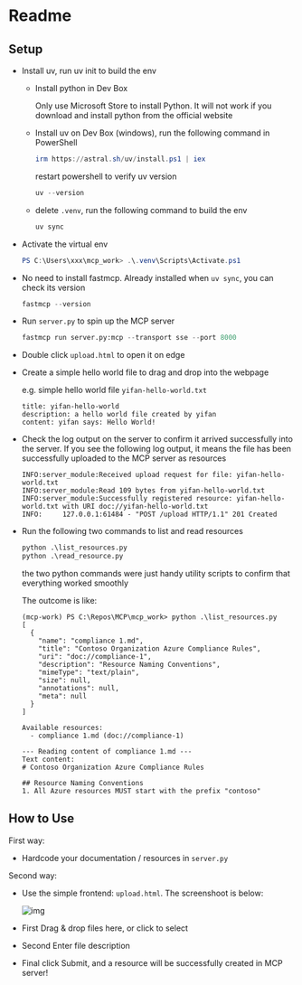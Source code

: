 # Readme

## Setup

- Install uv, run uv init to build the env

  - Install python in Dev Box

    Only use Microsoft Store to install Python. It will not work if you download and install python from the official website
  - Install uv on Dev Box (windows), run the following command in PowerShell

    ```powershell
    irm https://astral.sh/uv/install.ps1 | iex
    ```

    restart powershell to verify uv version

    ```powershell
    uv --version
    ```
  - delete `.venv`, run the following command to build the env

    ```powershell
    uv sync
    ```
- Activate the virtual env

  ```powershell
  PS C:\Users\xxx\mcp_work> .\.venv\Scripts\Activate.ps1
  ```
- No need to install fastmcp. Already installed when `uv sync`, you can check its version

  ```python
  fastmcp --version
  ```
- Run `server.py` to spin up the MCP server

  ```python
  fastmcp run server.py:mcp --transport sse --port 8000
  ```
- Double click `upload.html` to open it on edge
- Create a simple hello world file to drag and drop into the webpage

  e.g. simple hello world file `yifan-hello-world.txt`

  ```
  title: yifan-hello-world
  description: a hello world file created by yifan
  content: yifan says: Hello World!
  ```
- Check the log output on the server to confirm it arrived successfully into the server. If you see the following log output, it means the file has been successfully uploaded to the MCP server as resources

  ```
  INFO:server_module:Received upload request for file: yifan-hello-world.txt
  INFO:server_module:Read 109 bytes from yifan-hello-world.txt
  INFO:server_module:Successfully registered resource: yifan-hello-world.txt with URI doc://yifan-hello-world.txt
  INFO:     127.0.0.1:61484 - "POST /upload HTTP/1.1" 201 Created
  ```
- Run the following two commands to list and read resources

  ```python
  python .\list_resources.py
  python .\read_resource.py
  ```

  the two python commands were just handy utility scripts to confirm that everything worked smoothly

  The outcome is like:

  ```
  (mcp-work) PS C:\Repos\MCP\mcp_work> python .\list_resources.py
  [
    {
      "name": "compliance 1.md",
      "title": "Contoso Organization Azure Compliance Rules",
      "uri": "doc://compliance-1",
      "description": "Resource Naming Conventions",
      "mimeType": "text/plain",
      "size": null,
      "annotations": null,
      "meta": null
    }
  ]
  ```

  ```
  Available resources:
    - compliance 1.md (doc://compliance-1)

  --- Reading content of compliance 1.md ---
  Text content:
  # Contoso Organization Azure Compliance Rules

  ## Resource Naming Conventions
  1. All Azure resources MUST start with the prefix "contoso"
  ```

## How to Use

First way:

- Hardcode your documentation / resources in `server.py`

Second way:

- Use the simple frontend: `upload.html`. The screenshoot is below:

  ![img](https://raw.githubusercontent.com/yfchenkeepgoing/image/2709fe1984e385704ab1282b3abfa4c056912ac2/Upload%20Screenshoot.png)
- First Drag & drop files here, or click to select
- Second Enter file description
- Final click Submit, and a resource will be successfully created in MCP server!
